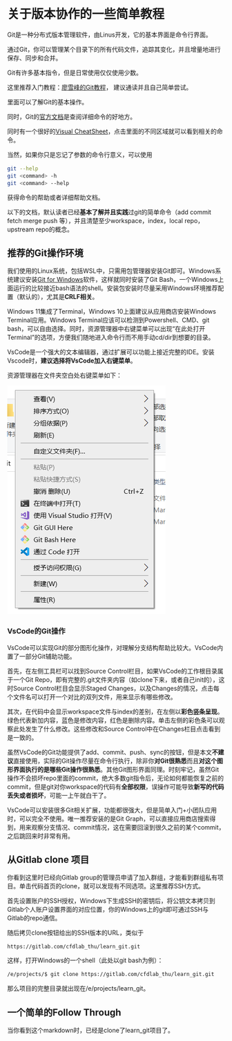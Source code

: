 # 关于版本协作的一些简单教程

Git是一种分布式版本管理软件，由Linus开发，它的基本界面是命令行界面。

通过Git，你可以管理某个目录下的所有代码文件，追踪其变化，并且增量地进行保存、同步和合并。

Git有许多基本指令，但是日常使用仅仅使用少数。

这里推荐入门教程：[廖雪峰的Git教程](https://www.liaoxuefeng.com/wiki/896043488029600)，
建议通读并且自己简单尝试。

里面可以了解Git的基本操作。

同时，Git的[官方文档](https://git-scm.com/docs)是查阅详细命令的好地方。

同时有一个很好的[Visual CheatSheet](https://ndpsoftware.com/git-cheatsheet.html)，点击里面的不同区域就可以看到相关的命令。

当然，如果你只是忘记了参数的命令行意义，可以使用

```bash
git --help
git <command> -h
git <command> --help
```

获得命令的帮助或者详细帮助文档。

以下的文档，默认读者已经**基本了解并且实践**过git的简单命令（add commit fetch merge push 等），并且清楚至少workspace，index，local repo，upstream repo的概念。

## 推荐的Git操作环境

我们使用的Linux系统，包括WSL中，只需用包管理器安装Git即可。Windows系统建议安装[Git for Windows](https://gitforwindows.org/)软件，这样就同时安装了Git Bash，一个Windows上面运行的比较接近bash语法的shell。安装包安装时尽量采用Windows环境推荐配置（默认的），尤其是**CRLF相关**。

Windows 11集成了Terminal，Windows 10上面建议从应用商店安装Windows Terminal应用。Windows Terminal应该可以检测到Powershell、CMD、git bash，可以自由选择。同时，资源管理器中右键菜单可以出现“在此处打开Terminal”的选项，方便我们随地进入命令行而不用手动cd/dir到想要的目录。

VsCode是一个强大的文本编辑器，通过扩展可以功能上接近完整的IDE。安装Vscode时，**建议选择将VsCode加入右键菜单**。

资源管理器在文件夹空白处右键菜单如下：

![图片](pics/rightGlick.png)

### VsCode的Git操作

VsCode可以实现Git的部分图形化操作，对理解分支结构帮助比较大。VsCode内置了一部分Git辅助功能。

首先，在左侧工具栏可以找到Source Control栏目，如果VsCode的工作根目录属于一个Git Repo，即有完整的.git文件夹内容（如clone下来，或者自己init的），这时Source Control栏目会显示Staged Changes，以及Changes的情况，点击每个文件名可以打开一个对比的双列文件，用来显示有哪些修改。

其次，在代码中会显示workspace文件与index的差别，在左侧以**彩色竖条呈现**。绿色代表新加内容，蓝色是修改内容，红色是删除内容。单击左侧的彩色条可以观察此处发生了什么修改。这些修改和Source Control中在Changes栏目点击看到是一致的。

虽然VsCode的Git功能提供了add、commit、push、sync的按钮，但是本文**不建议**直接使用，实际的Git操作尽量在命令行执行，除非你**对Git很熟悉**而且**对这个图形界面执行的是哪些Git操作很熟悉**。其他Git图形界面同理。时刻牢记，虽然Git操作不会损坏repo里面的commit，绝大多数git指令后，无论如何都能恢复之前的commit，但是git对你workspace的代码有**全部权限**，误操作可能导致**新写的代码丢失或者损坏**，可能一上午就白干了。

VsCode可以安装很多Git相关扩展，功能都很强大，但是简单入门+小团队应用时，可以完全不使用。唯一推荐安装的是Git Graph，可以直接应用商店搜索得到，用来观察分支情况、commit情况，这在需要回滚到很久之前的某个commit，之后跳回来时非常有用。

## 从Gitlab clone 项目

你看到这里时已经向Gitlab group的管理员申请了加入群组，才能看到群组私有项目。单击代码首页的clone，就可以发现有不同选项。这里推荐SSH方式。

首先设置账户的SSH授权，Windows下生成SSH的密钥后，将公钥文本拷贝到Gitlab个人账户设置界面的对应位置，你的Windows上的git即可通过SSH与Gitlab的repo通信。

随后拷贝clone按钮给出的SSH版本的URL，类似于

```url
https://gitlab.com/cfdlab_thu/learn_git.git
```

这样，打开Windows的一个shell（此处以git bash为例）：

```bash
/e/projects/$ git clone https://gitlab.com/cfdlab_thu/learn_git.git
```

那么项目的完整目录就出现在/e/projects/learn_git。

## 一个简单的Follow Through

当你看到这个markdown时，已经是clone了learn_git项目了。
